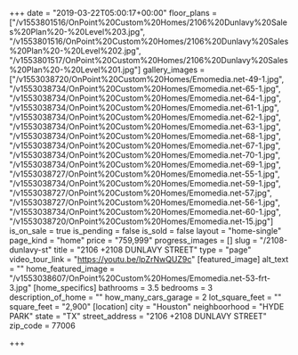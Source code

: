 +++
date = "2019-03-22T05:00:17+00:00"
floor_plans = ["/v1553801516/OnPoint%20Custom%20Homes/2106%20Dunlavy%20Sales%20Plan%20-%20Level%203.jpg", "/v1553801516/OnPoint%20Custom%20Homes/2106%20Dunlavy%20Sales%20Plan%20-%20Level%202.jpg", "/v1553801517/OnPoint%20Custom%20Homes/2106%20Dunlavy%20Sales%20Plan%20-%20Level%201.jpg"]
gallery_images = ["/v1553038720/OnPoint%20Custom%20Homes/Emomedia.net-49-1.jpg", "/v1553038734/OnPoint%20Custom%20Homes/Emomedia.net-65-1.jpg", "/v1553038734/OnPoint%20Custom%20Homes/Emomedia.net-64-1.jpg", "/v1553038734/OnPoint%20Custom%20Homes/Emomedia.net-61-1.jpg", "/v1553038734/OnPoint%20Custom%20Homes/Emomedia.net-62-1.jpg", "/v1553038734/OnPoint%20Custom%20Homes/Emomedia.net-63-1.jpg", "/v1553038734/OnPoint%20Custom%20Homes/Emomedia.net-68-1.jpg", "/v1553038734/OnPoint%20Custom%20Homes/Emomedia.net-67-1.jpg", "/v1553038734/OnPoint%20Custom%20Homes/Emomedia.net-70-1.jpg", "/v1553038734/OnPoint%20Custom%20Homes/Emomedia.net-69-1.jpg", "/v1553038727/OnPoint%20Custom%20Homes/Emomedia.net-55-1.jpg", "/v1553038734/OnPoint%20Custom%20Homes/Emomedia.net-59-1.jpg", "/v1553038727/OnPoint%20Custom%20Homes/Emomedia.net-57.jpg", "/v1553038727/OnPoint%20Custom%20Homes/Emomedia.net-56-1.jpg", "/v1553038734/OnPoint%20Custom%20Homes/Emomedia.net-60-1.jpg", "/v1553038720/OnPoint%20Custom%20Homes/Emomedia.net-15.jpg"]
is_on_sale = true
is_pending = false
is_sold = false
layout = "home-single"
page_kind = "home"
price = "759,999"
progress_images = []
slug = "/2108-dunlavy-st"
title = "2106 +2108 DUNLAVY STREET"
type = "page"
video_tour_link = "https://youtu.be/lpZrNwQUZ9c"
[featured_image]
alt_text = ""
home_featured_image = "/v1553038607/OnPoint%20Custom%20Homes/Emomedia.net-53-frt-3.jpg"
[home_specifics]
bathrooms = 3.5
bedrooms = 3
description_of_home = ""
how_many_cars_garage = 2
lot_square_feet = ""
square_feet = "2,900"
[location]
city = "Houston"
neighboorhood = "HYDE PARK"
state = "TX"
street_address = "2106 +2108 DUNLAVY STREET"
zip_code = 77006

+++
